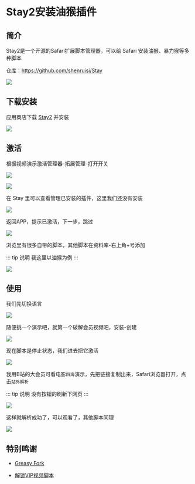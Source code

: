 # Stay2安装油猴插件


## 简介

Stay2是一个开源的Safari扩展脚本管理器，可以给 Safari 安装油猴、暴力猴等多种脚本

仓库：https://github.com/shenruisi/Stay


![](/stay2/stay2.png)




## 下载安装

应用商店下载 [Stay2](https://apps.apple.com/cn/app/id1591620171) 并安装

![](/stay2/stay2-01.png)





## 激活

根据视频演示激活管理器-拓展管理-打开开关

![](/stay2/stay2-02.png)

![](/stay2/stay2-03.png)


在 Stay 里可以查看管理已安装的插件，这里我们还没有安装

![](/stay2/stay2-04.png)


返回APP，提示已激活，下一步，跳过

![](/stay2/stay2-05.png)

浏览里有很多自带的脚本，其他脚本在资料库-右上角+号添加

::: tip 说明
我这里以油猴为例
:::

![](/stay2/stay2-06.png)





## 使用


我们先切换语言

![](/stay2/stay2-07.png)


随便挑一个演示吧，就第一个破解会员视频吧，安装-创建

![](/stay2/stay2-08.png)


现在脚本是停止状态，我们进去把它激活

![](/stay2/stay2-09.png)


我用B站的大会员可看电影`四海`演示，先把链接复制出来，Safari浏览器打开，点击`站外解析`

::: tip 说明
没有按钮的刷新下网页
:::

![](/stay2/stay2-10.png)

这样就解析成功了，可以观看了，其他脚本同理


![](/stay2/stay2-11.png)





## 特别鸣谢


* [Greasy Fork](https://greasyfork.org/zh-CN)

* [解锁VIP视频脚本](https://greasyfork.org/zh-CN/scripts/418804)
